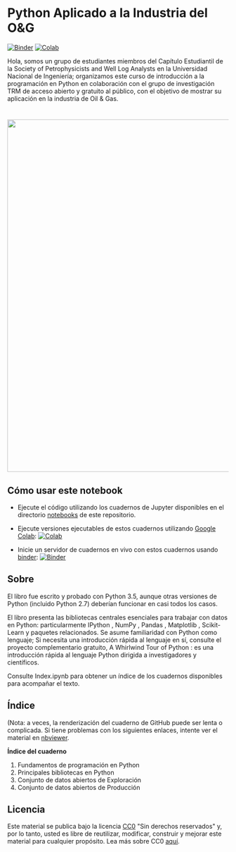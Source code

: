 # Python Aplicado a la Industria del O&G

[![Binder](https://mybinder.org/badge.svg)](https://hub.gke2.mybinder.org/user/enriquemezav-sp-pythonappliedog-486wh4eq/notebooks/notebook/ws_spwlaunisc.ipynb)
[![Colab](https://colab.research.google.com/assets/colab-badge.svg)](https://github.com/enriquemezav/spwlaunisc/blob/master/notebook/ws_spwlaunisc.ipynb)

Hola, somos un grupo de estudiantes miembros del Capítulo Estudiantil de la Society of Petrophysicists and Well Log Analysts en la Universidad Nacional de Ingeniería; organizamos este curso de introducción a la programación en Python en colaboración con el grupo de investigación TRM de acceso abierto y gratuito al público, con el objetivo de mostrar su aplicación en la industria de Oil & Gas.

<H1 align="center"><img src="https://i.ibb.co/0GKk29s/Dise-o-sin-t-tulo.png" width = 800></H1>

## Cómo usar este notebook

- Ejecute el código utilizando los cuadernos de Jupyter disponibles en el directorio [notebooks](notebook) de este repositorio. 

- Ejecute versiones ejecutables de estos cuadernos utilizando [Google Colab](http://colab.research.google.com): [![Colab](https://colab.research.google.com/assets/colab-badge.svg)](https://github.com/enriquemezav/spwlaunisc/blob/master/notebook/ws_spwlaunisc.ipynb)

- Inicie un servidor de cuadernos en vivo con estos cuadernos usando [binder](https://beta.mybinder.org/): [![Binder](https://mybinder.org/badge.svg)](https://hub.gke2.mybinder.org/user/enriquemezav-sp-pythonappliedog-486wh4eq/notebooks/notebook/ws_spwlaunisc.ipynb)

## Sobre

El libro fue escrito y probado con Python 3.5, aunque otras versiones de Python (incluido Python 2.7) deberían funcionar en casi todos los casos.

El libro presenta las bibliotecas centrales esenciales para trabajar con datos en Python: particularmente IPython , NumPy , Pandas , Matplotlib , Scikit-Learn y paquetes relacionados. Se asume familiaridad con Python como lenguaje; Si necesita una introducción rápida al lenguaje en sí, consulte el proyecto complementario gratuito, A Whirlwind Tour of Python : es una introducción rápida al lenguaje Python dirigida a investigadores y científicos.

Consulte Index.ipynb para obtener un índice de los cuadernos disponibles para acompañar el texto.

## Índice
(Nota: a veces, la renderización del cuaderno de GitHub puede ser lenta o complicada. Si tiene problemas con los siguientes enlaces, intente ver el material en [nbviewer](https://nbviewer.jupyter.org/github/enriquemezav/spwlaunisc_PythonAppliedOG/blob/master/notebook/ws_spwlaunisc.ipynb).

**Índice del cuaderno**

1. Fundamentos de programación en Python
2. Principales bibliotecas en Python
3. Conjunto de datos abiertos de Exploración
4. Conjunto de datos abiertos de Producción

## Licencia

Este material se publica bajo la licencia [CC0](LICENSE) "Sin derechos reservados" y, por lo tanto, usted es libre de reutilizar, modificar, construir y mejorar este material para cualquier propósito. Lea más sobre CC0 [aquí](https://creativecommons.org/share-your-work/public-domain/cc0/).
